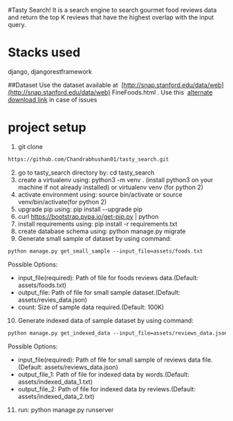 #Tasty Search!
It is  a search engine to search gourmet food reviews data and return the top K
reviews that have the highest overlap with the input query.

# Stacks used
django, djangorestframework

##Dataset
Use the dataset available at ​ [http://snap.stanford.edu/data/web​](http://snap.stanford.edu/data/web​) FineFoods.html​ .
Use this ​ [alternate download link](https://drive.google.com/file/d/0B8_VSW2-5XmpSTNlZXV4cVdLRUE/view)​ in case of issues

# project setup
1. git clone 
```html
https://github.com/Chandrabhushan01/tasty_search.git
```
2. go to tasty_search directory by: cd tasty_search
3. create a virtualenv using: python3 -m venv . (install python3 on your machine if not already installed) or virtualenv venv (for python 2)
4. activate environment using: source bin/activate or source venv/bin/activate(for python 2)
5. upgrade pip using: pip install --upgrade pip
6. curl https://bootstrap.pypa.io/get-pip.py | python
7. install requirements using: pip install -r requirements.txt
8. create database schema using: python manage.py migrate
9. Generate small sample of dataset by using command:
```html
python manage.py get_small_sample --input_file=assets/foods.txt
```
Possible Options:
* input_file(required): Path of file for foods reviews data.(Default: assets/foods.txt)
* output_file: Path of file for small sample  dataset.(Default: assets/revies_data.json)
* count: Size of sample data required.(Default: 100K)
10. Generate indexed data of sample dataset by using command:
```html
python manage.py get_indexed_data --input_file=assets/reviews_data.json
```
Possible Options:
* input_file(required): Path of file for small sample of reviews data file.(Default: assets/reviews_data.json)
* output_file_1: Path of file for indexed data by words.(Default: assets/indexed_data_1.txt)
* output_file_2: Path of file for indexed data by reviews.(Default: assets/indexed_data_2.txt)
11. run: python manage.py runserver

